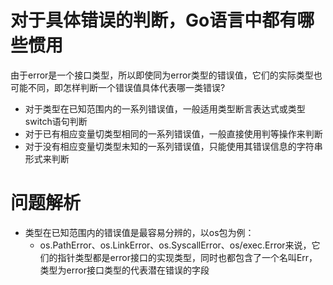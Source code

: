 # 对于具体错误的判断，Go语言中都有哪些惯用
由于error是一个接口类型，所以即使同为error类型的错误值，它们的实际类型也可能不同，即怎样判断一个错误值具体代表哪一类错误?
- 对于类型在已知范围内的一系列错误值，一般适用类型断言表达式或类型switch语句判断
- 对于已有相应变量切类型相同的一系列错误值，一般直接使用判等操作来判断
- 对于没有相应变量切类型未知的一系列错误值，只能使用其错误信息的字符串形式来判断
  
# 问题解析
- 类型在已知范围内的错误值是最容易分辨的，以os包为例：
  - os.PathError、os.LinkError、os.SyscallError、os/exec.Error来说，它们的指针类型都是error接口的实现类型，同时也都包含了一个名叫Err，类型为error接口类型的代表潜在错误的字段